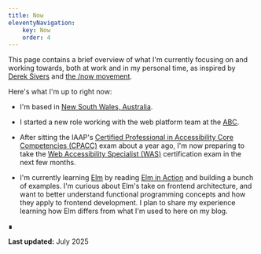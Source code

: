 ```yaml
---
title: Now
eleventyNavigation:
    key: Now
    order: 4
---
```


This page contains a brief overview of what I'm currently focusing on and working towards, both at work and in my personal time, as inspired
by [Derek Sivers](https://sive.rs/nowff) and [the /now movement](https://nownownow.com/about).

Here's what I'm up to right now:

- I'm based in [New South Wales, Australia](https://google.com/maps/place/New+South+Wales).

- I started a new role working with the web platform team at the [ABC](https://abc.net.au/digital-product).

- After sitting the IAAP's
  [Certified Professional in Accessibility Core Competencies (CPACC)](https://www.accessibilityassociation.org/cpacc) exam about a year ago,
  I'm now preparing to take the [Web Accessibility Specialist (WAS)](https://www.accessibilityassociation.org/was-exam) certification exam
  in the next few months.

- I'm currently learning [Elm](https://elm-lang.org/) by reading [Elm in Action](https://www.manning.com/books/elm-in-action) and building a
  bunch of examples. I'm curious about Elm's take on frontend architecture, and want to better understand functional programming concepts
  and how they apply to frontend development. I plan to share my experience learning how Elm differs from what I'm used to here on my blog.

∎

**Last updated:** July 2025
